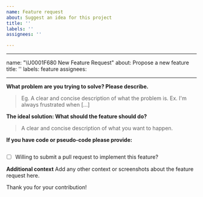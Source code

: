 ```yaml
---
name: Feature request
about: Suggest an idea for this project
title: ''
labels: ''
assignees: ''

---
```


---
name: "\U0001F680 New Feature Request"
about: Propose a new feature
title: ''
labels: feature
assignees:

---

**What problem are you trying to solve? Please describe.**
> Eg. A clear and concise description of what the problem is. Ex. I'm always frustrated when [...]


**The ideal solution: What should the feature should do?**
> A clear and concise description of what you want to happen.


**If you have code or pseudo-code please provide:**

<!-- Put your code examples here -->
```ruby

```

- [ ] Willing to submit a pull request to implement this feature?

**Additional context**
Add any other context or screenshots about the feature request here.

Thank you for your contribution!
